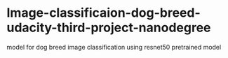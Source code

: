# Image-classificaion-dog-breed-udacity-third-project-nanodegree
 model for dog breed image classification using resnet50 pretrained model

